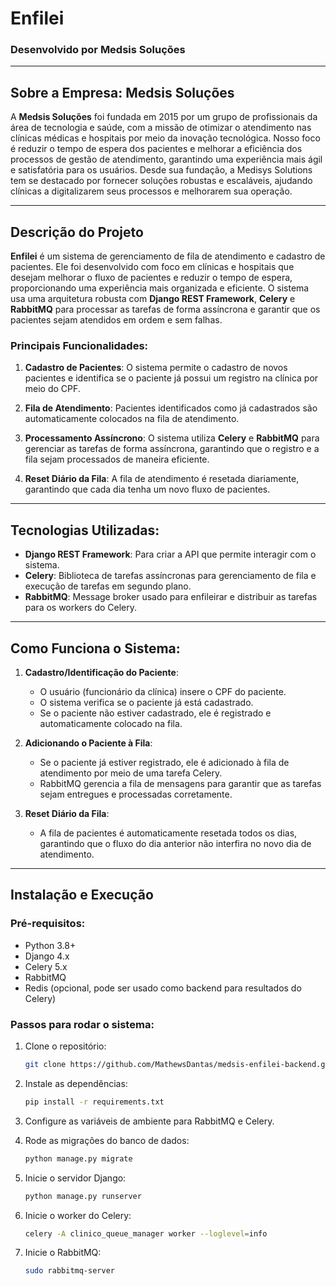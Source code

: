 # **Enfilei**

### Desenvolvido por **Medsis Soluções**

---

## **Sobre a Empresa: Medsis Soluções**

A **Medsis Soluções** foi fundada em 2015 por um grupo de profissionais da área de tecnologia e saúde, com a missão de otimizar o atendimento nas clínicas médicas e hospitais por meio da inovação tecnológica. Nosso foco é reduzir o tempo de espera dos pacientes e melhorar a eficiência dos processos de gestão de atendimento, garantindo uma experiência mais ágil e satisfatória para os usuários. Desde sua fundação, a Medisys Solutions tem se destacado por fornecer soluções robustas e escaláveis, ajudando clínicas a digitalizarem seus processos e melhorarem sua operação.

---

## **Descrição do Projeto**

**Enfilei** é um sistema de gerenciamento de fila de atendimento e cadastro de pacientes. Ele foi desenvolvido com foco em clínicas e hospitais que desejam melhorar o fluxo de pacientes e reduzir o tempo de espera, proporcionando uma experiência mais organizada e eficiente. O sistema usa uma arquitetura robusta com **Django REST Framework**, **Celery** e **RabbitMQ** para processar as tarefas de forma assíncrona e garantir que os pacientes sejam atendidos em ordem e sem falhas.

### **Principais Funcionalidades:**

1. **Cadastro de Pacientes**: O sistema permite o cadastro de novos pacientes e identifica se o paciente já possui um registro na clínica por meio do CPF.
   
2. **Fila de Atendimento**: Pacientes identificados como já cadastrados são automaticamente colocados na fila de atendimento.
   
3. **Processamento Assíncrono**: O sistema utiliza **Celery** e **RabbitMQ** para gerenciar as tarefas de forma assíncrona, garantindo que o registro e a fila sejam processados de maneira eficiente.

4. **Reset Diário da Fila**: A fila de atendimento é resetada diariamente, garantindo que cada dia tenha um novo fluxo de pacientes.

---

## **Tecnologias Utilizadas:**

- **Django REST Framework**: Para criar a API que permite interagir com o sistema.
- **Celery**: Biblioteca de tarefas assíncronas para gerenciamento de fila e execução de tarefas em segundo plano.
- **RabbitMQ**: Message broker usado para enfileirar e distribuir as tarefas para os workers do Celery.

---

## **Como Funciona o Sistema:**

1. **Cadastro/Identificação do Paciente**:
   - O usuário (funcionário da clínica) insere o CPF do paciente.
   - O sistema verifica se o paciente já está cadastrado.
   - Se o paciente não estiver cadastrado, ele é registrado e automaticamente colocado na fila.

2. **Adicionando o Paciente à Fila**:
   - Se o paciente já estiver registrado, ele é adicionado à fila de atendimento por meio de uma tarefa Celery.
   - RabbitMQ gerencia a fila de mensagens para garantir que as tarefas sejam entregues e processadas corretamente.

3. **Reset Diário da Fila**:
   - A fila de pacientes é automaticamente resetada todos os dias, garantindo que o fluxo do dia anterior não interfira no novo dia de atendimento.

---

## **Instalação e Execução**

### **Pré-requisitos**:

- Python 3.8+
- Django 4.x
- Celery 5.x
- RabbitMQ
- Redis (opcional, pode ser usado como backend para resultados do Celery)

### **Passos para rodar o sistema**:

1. Clone o repositório:
   ```bash
   git clone https://github.com/MathewsDantas/medsis-enfilei-backend.git

2. Instale as dependências:
   ```bash
   pip install -r requirements.txt

3. Configure as variáveis de ambiente para RabbitMQ e Celery.
   
4. Rode as migrações do banco de dados:
   ```bash
   python manage.py migrate

5. Inicie o servidor Django:
   ```bash
   python manage.py runserver

6. Inicie o worker do Celery:
   ```bash
   celery -A clinico_queue_manager worker --loglevel=info

5. Inicie o RabbitMQ:
   ```bash
   sudo rabbitmq-server
   ```






